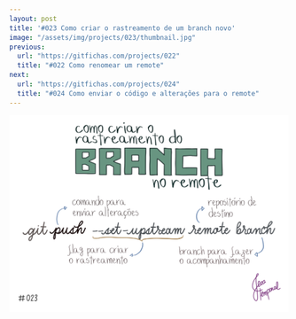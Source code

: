 ```yaml
---
layout: post
title: '#023 Como criar o rastreamento de um branch novo'
image: "/assets/img/projects/023/thumbnail.jpg"
previous:
  url: "https://gitfichas.com/projects/022"
  title: "#022 Como renomear um remote"
next:
  url: "https://gitfichas.com/projects/024"
  title: "#024 Como enviar o código e alterações para o remote"
---
```


<img alt="Use git push --set-upstream remote branch para configurar o rastreamento de um novo branch no remote" src="/assets/img/projects/023/full.jpg">